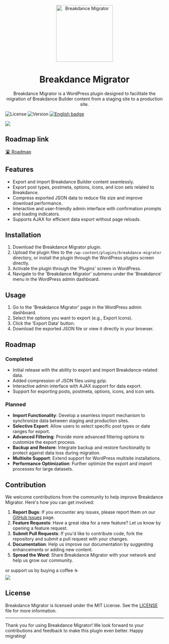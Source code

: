 <p align="center">
  <img width="180" src="./assets/logo.jpg" alt="Breakdance Migrator">
  <h1 align="center">Breakdance Migrator</h1>
  <p align="center">Breakdance Migrator is a WordPress plugin designed to facilitate the migration of Breakdance Builder content from a staging site to a production site.</p>
</p>


![License](https://img.shields.io/badge/license-MIT-blue.svg) 
![Version](https://img.shields.io/badge/version-1.0-brightgreen.svg)
[![English badge](https://img.shields.io/badge/%E8%8B%B1%E6%96%87-English-blue)](./README.md)

<a href="https://www.buymeacoffee.com/slawomiroruba"><img src="https://img.buymeacoffee.com/button-api/?text=Buy me a coffee&emoji=&slug=slawomiroruba&button_colour=FFDD00&font_colour=000000&font_family=Poppins&outline_colour=000000&coffee_colour=ffffff" /></a>


## Roadmap link 

[🛣️ Roadmap](https://github.com/users/slawomiroruba/projects/2/views/4)

## Features

- Export and import Breakdance Builder content seamlessly.
- Export post types, postmeta, options, icons, and icon sets related to Breakdance.
- Compress exported JSON data to reduce file size and improve download performance.
- Interactive and user-friendly admin interface with confirmation prompts and loading indicators.
- Supports AJAX for efficient data export without page reloads.

## Installation

1. Download the Breakdance Migrator plugin.
2. Upload the plugin files to the `/wp-content/plugins/breakdance-migrator` directory, or install the plugin through the WordPress plugins screen directly.
3. Activate the plugin through the 'Plugins' screen in WordPress.
4. Navigate to the 'Breakdance Migrator' submenu under the 'Breakdance' menu in the WordPress admin dashboard.

## Usage

1. Go to the 'Breakdance Migrator' page in the WordPress admin dashboard.
2. Select the options you want to export (e.g., Export Icons).
3. Click the 'Export Data' button.
4. Download the exported JSON file or view it directly in your browser.

## Roadmap

### Completed

- Initial release with the ability to export and import Breakdance-related data.
- Added compression of JSON files using gzip.
- Interactive admin interface with AJAX support for data export.
- Support for exporting posts, postmeta, options, icons, and icon sets.

### Planned

- **Import Functionality**: Develop a seamless import mechanism to synchronize data between staging and production sites.
- **Selective Export**: Allow users to select specific post types or date ranges for export.
- **Advanced Filtering**: Provide more advanced filtering options to customize the export process.
- **Backup and Restore**: Integrate backup and restore functionality to protect against data loss during migration.
- **Multisite Support**: Extend support for WordPress multisite installations.
- **Performance Optimization**: Further optimize the export and import processes for large datasets.

## Contribution

We welcome contributions from the community to help improve Breakdance Migrator. Here's how you can get involved:

1. **Report Bugs**: If you encounter any issues, please report them on our [GitHub Issues](https://github.com/slawomiroruba/breakdance-migrator/issues) page.
2. **Feature Requests**: Have a great idea for a new feature? Let us know by opening a feature request.
3. **Submit Pull Requests**: If you'd like to contribute code, fork the repository and submit a pull request with your changes.
4. **Documentation**: Help us improve our documentation by suggesting enhancements or adding new content.
5. **Spread the Word**: Share Breakdance Migrator with your network and help us grow our community.


or support us by buying a coffee ☕️ <br>
<a href="https://www.buymeacoffee.com/slawomiroruba"><img src="https://img.buymeacoffee.com/button-api/?text=Buy me a coffee&emoji=&slug=slawomiroruba&button_colour=FFDD00&font_colour=000000&font_family=Poppins&outline_colour=000000&coffee_colour=ffffff" /></a>

## License

Breakdance Migrator is licensed under the MIT License. See the [LICENSE](https://github.com/slawomiroruba/breakdance-migrator/blob/main/LICENSE) file for more information.

---

Thank you for using Breakdance Migrator! We look forward to your contributions and feedback to make this plugin even better. Happy migrating!
